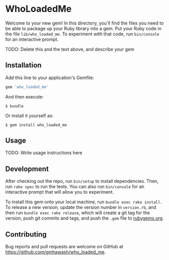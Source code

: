 # WhoLoadedMe

Welcome to your new gem! In this directory, you'll find the files you need to be able to package up your Ruby library into a gem. Put your Ruby code in the file `lib/who_loaded_me`. To experiment with that code, run `bin/console` for an interactive prompt.

TODO: Delete this and the text above, and describe your gem

## Installation

Add this line to your application's Gemfile:

```ruby
gem 'who_loaded_me'
```

And then execute:

    $ bundle

Or install it yourself as:

    $ gem install who_loaded_me

## Usage

TODO: Write usage instructions here

## Development

After checking out the repo, run `bin/setup` to install dependencies. Then, run `rake spec` to run the tests. You can also run `bin/console` for an interactive prompt that will allow you to experiment.

To install this gem onto your local machine, run `bundle exec rake install`. To release a new version, update the version number in `version.rb`, and then run `bundle exec rake release`, which will create a git tag for the version, push git commits and tags, and push the `.gem` file to [rubygems.org](https://rubygems.org).

## Contributing

Bug reports and pull requests are welcome on GitHub at https://github.com/gmhawash/who_loaded_me.
